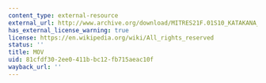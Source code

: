 ```yaml
---
content_type: external-resource
external_url: http://www.archive.org/download/MITRES21F.01S10_KATAKANA_EXERCISES/word6.mov
has_external_license_warning: true
license: https://en.wikipedia.org/wiki/All_rights_reserved
status: ''
title: MOV
uid: 81cfdf30-2ee0-411b-bc12-fb715aeac10f
wayback_url: ''
---
```

